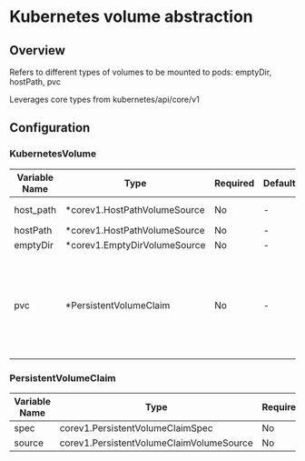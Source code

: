 # Kubernetes volume abstraction
## Overview
 Refers to different types of volumes to be mounted to pods: emptyDir, hostPath, pvc

 Leverages core types from kubernetes/api/core/v1

## Configuration
### KubernetesVolume
| Variable Name | Type | Required | Default | Description |
|---|---|---|---|---|
| host_path | *corev1.HostPathVolumeSource | No | - | Deprecated, use hostPath<br> |
| hostPath | *corev1.HostPathVolumeSource | No | - |  |
| emptyDir | *corev1.EmptyDirVolumeSource | No | - |  |
| pvc | *PersistentVolumeClaim | No | - | PersistentVolumeClaim defines the Spec and the Source at the same time.<br>The PVC will be created with the configured spec and the name defined in the source.<br> |
### PersistentVolumeClaim
| Variable Name | Type | Required | Default | Description |
|---|---|---|---|---|
| spec | corev1.PersistentVolumeClaimSpec | No | - |  |
| source | corev1.PersistentVolumeClaimVolumeSource | No | - |  |
